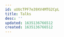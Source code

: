 ```yaml
---
id: uUUcTPF7e39XV4MTG2CpL
title: Talks
desc: ''
updated: 1635136766512
created: 1635136766512
---
```


